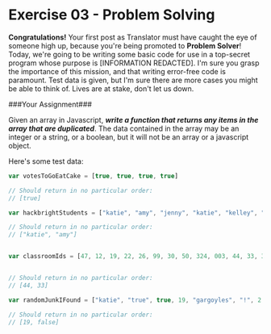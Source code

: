 Exercise 03 - Problem Solving
=============================

__Congratulations!__ Your first post as Translator must have caught the eye of someone high up, because you're being promoted to __Problem Solver__! Today, we're going to be writing some basic code for use in a top-secret program whose purpose is [INFORMATION REDACTED]. I'm sure you grasp the importance of this mission, and that writing error-free code is paramount. Test data is given, but I'm sure there are more cases you might be able to think of. 
Lives are at stake, don't let us down.

###Your Assignment###

Given an array in Javascript, ***write a function that returns any items in the array that are duplicated***.
The data contained in the array may be an integer or a string, or a boolean, but it will not be an array or a javascript object.

Here's some test data:

```javascript
var votesToGoEatCake = [true, true, true, true]

// Should return in no particular order:
// [true]

```

```javascript
var hackbrightStudents = ["katie", "amy", "jenny", "katie", "kelley", "katie", "amy"]

// Should return in no particular order:
// ["katie", "amy"]

```

```javascript

var classroomIds = [47, 12, 19, 22, 26, 99, 30, 50, 324, 003, 44, 33, 346, 354, 44, 235, 45, 34, 44, 590, 09, 099, 0, 1, 3, 33, 999, 9]


// Should return in no particular order:
// [44, 33]
```

```javascript 
var randomJunkIFound = ["katie", "true", true, 19, "gargoyles", "!", 2 + 3, "2 + 3", 19, "19", 19 === "19", 6, false, false]

// Should return in no particular order:
// [19, false]

```
